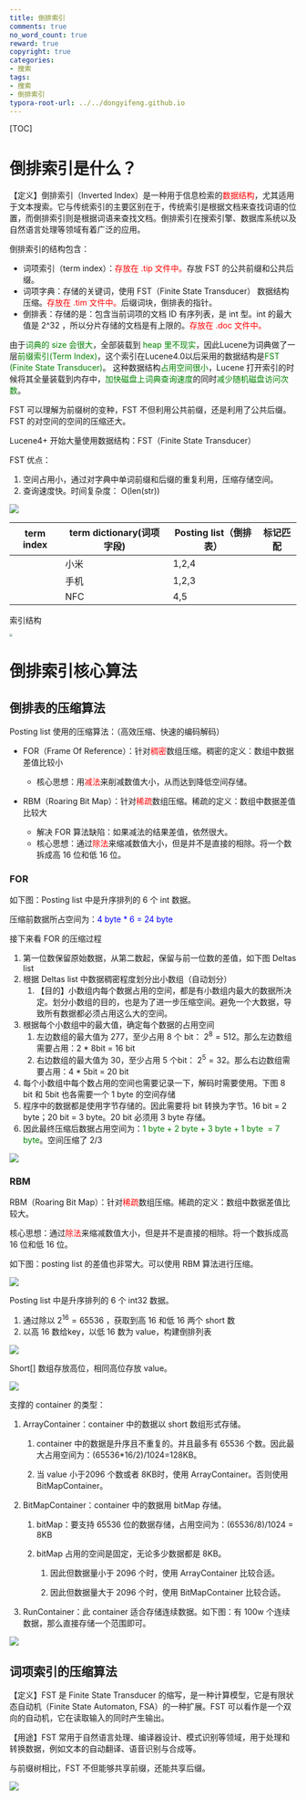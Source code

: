 ```yaml
---
title: 倒排索引
comments: true
no_word_count: true 
reward: true 
copyright: true 
categories: 
- 搜索
tags:
- 搜索
- 倒排索引
typora-root-url: ../../dongyifeng.github.io
---
```


[TOC]

# 倒排索引是什么？

【定义】倒排索引（Inverted Index）是一种用于信息检索的<font color=red>数据结构</font>，尤其适用于文本搜索。它与传统索引的主要区别在于，传统索引是根据文档来查找词语的位置，而倒排索引则是根据词语来查找文档。倒排索引在搜索引擎、数据库系统以及自然语言处理等领域有着广泛的应用。



倒排索引的结构包含：

- 词项索引（term index）：<font color=red>存放在 .tip 文件中。</font>存放 FST 的公共前缀和公共后缀。
- 词项字典：存储的关键词，使用 FST（Finite State Transducer） 数据结构压缩。<font color=red>存放在 .tim 文件中。</font>后缀词块，倒排表的指针。
- 倒排表：存储的是：包含当前词项的文档 ID 有序列表，是 int 型。int 的最大值是 2^32 ，所以分片存储的文档是有上限的。<font color=red>存放在 .doc 文件中。</font>



由于<font color=green>词典的 size 会很大</font>，全部装载到 <font color=green>heap 里不现实</font>，因此Lucene为词典做了一层<font color=green>前缀索引(Term Index)</font>，这个索引在Lucene4.0以后采用的数据结构是<font color=green>FST (Finite State Transducer)</font>。 这种数据结构<font color=green>占用空间很小</font>，Lucene 打开索引的时候将其全量装载到内存中，<font color=green>加快磁盘上词典查询速度</font>的同时<font color=green>减少随机磁盘访问次数</font>。



FST 可以理解为前缀树的变种，FST 不但利用公共前缀，还是利用了公共后缀。FST 的对空间的空间的压缩还大。

Lucene4+ 开始大量使用数据结构：FST（Finite State Transducer）

FST 优点：

1. 空间占用小，通过对字典中单词前缀和后缀的重复利用，压缩存储空间。
2. 查询速度快。时间复杂度： O(len(str))





![](/images/es/WX20241010-180318@2x.png)



| term index | term dictionary(词项字段) | Posting list（倒排表） | 标记匹配 |
| ---------- | ------------------------- | ---------------------- | -------- |
|            | 小米                      | 1,2,4                  |          |
|            | 手机                      | 1,2,3                  |          |
|            | NFC                       | 4,5                    |          |

索引结构

<img src="/images/tmp/WX20230307-163227@2x.png" style="zoom:30%;" />



# 倒排索引核心算法



## 倒排表的压缩算法

Posting list 使用的压缩算法：（高效压缩、快速的编码解码）

- FOR（Frame Of Reference）：针对<font color=red>稠密</font>数组压缩。稠密的定义：数组中数据差值比较小

  - 核心思想：用<font color=red>减法</font>来削减数值大小，从而达到降低空间存储。

- RBM（Roaring Bit Map）：针对<font color=red>稀疏</font>数组压缩。稀疏的定义：数组中数据差值比较大

  - 解决 FOR 算法缺陷：如果减法的结果差值，依然很大。
  - 核心思想：通过<font color=red>除法</font>来缩减数值大小，但是并不是直接的相除。将一个数拆成高 16 位和低 16 位。



### FOR

如下图：Posting list 中是升序排列的 6 个 int 数据。

压缩前数据所占空间为：<font color=blue>4 byte * 6 = 24 byte</font>

接下来看 FOR 的压缩过程

1. 第一位数保留原始数据，从第二数起，保留与前一位数的差值，如下图 Deltas list
2. 根据  Deltas list 中数据稠密程度划分出小数组（自动划分）
   1. 【目的】小数组内每个数据占用的空间，都是有小数组内最大的数据所决定。划分小数组的目的，也是为了进一步压缩空间。避免一个大数据，导致所有数据都必须占用这么大的空间。
3. 根据每个小数组中的最大值，确定每个数据的占用空间
   1. 左边数组的最大值为 277，至少占用 8 个 bit： $2^8= 512$。那么左边数组需要占用：2 * 8bit = 16 bit
   2. 右边数组的最大值为 30，至少占用 5 个bit： $2^5= 32$。那么右边数组需要占用：4 * 5bit = 20 bit
4. 每个小数组中每个数占用的空间也需要记录一下，解码时需要使用。下图 8 bit 和 5bit 也各需要一个 1 byte 的空间存储
5. 程序中的数据都是使用字节存储的。因此需要将 bit 转换为字节。16 bit = 2 byte；20 bit = 3 byte。20 bit 必须用 3 byte 存储。
6. 因此最终压缩后数据占用空间为：<font color=green>1 byte + 2 byte + 3 byte + 1 byte  = 7 byte</font>。空间压缩了 2/3

![](/images/es/WX20241010-203658@2x.png)

### RBM

RBM（Roaring Bit Map）：针对<font color=red>稀疏</font>数组压缩。稀疏的定义：数组中数据差值比较大。

核心思想：通过<font color=red>除法</font>来缩减数值大小，但是并不是直接的相除。将一个数拆成高 16 位和低 16 位。



如下图：posting list 的差值也非常大。可以使用 RBM 算法进行压缩。

![](/images/search/WX20241011-131037@2x.png)





Posting list 中是升序排列的 6 个 int32 数据。

1. 通过除以 $2^{16}=65536$ ，获取到高 16 和低 16 两个 short 数
2. 以高 16 数给key，以低 16 数为 value，构建倒排列表

![](/images/search/WX20241011-131248@2x.png)



Short[] 数组存放高位，相同高位存放 value。



![](/images/tmp/p9wasndfba.jpeg)



支撑的 container 的类型：

1. ArrayContainer：container 中的数据以 short 数组形式存储。
   1. container 中的数据是升序且不重复的。并且最多有 65536 个数。因此最大占用空间为：(65536*16/2)/1024=128KB。

   2. 当 value 小于2096 个数或者 8KB时，使用 ArrayContainer。否则使用 BitMapContainer。

2. BitMapContainer：container 中的数据用 bitMap 存储。
   1. bitMap：要支持 65536 位的数据存储，占用空间为：(65536/8)/1024 = 8KB

   2. bitMap 占用的空间是固定，无论多少数据都是 8KB。
      1. 因此但数据量小于 2096 个时，使用 ArrayContainer 比较合适。

      2. 因此但数据量大于 2096 个时，使用 BitMapContainer 比较合适。

3. RunContainer：此 container 适合存储连续数据。如下图：有 100w 个连续数据，那么直接存储一个范围即可。


![](/images/search/WX20241011-134026@2x.png)



## 词项索引的压缩算法

【定义】FST 是 Finite State Transducer 的缩写，是一种计算模型，它是有限状态自动机（Finite State Automaton, FSA）的一种扩展。FST 可以看作是一个双向的自动机，它在读取输入的同时产生输出。

【用途】FST 常用于自然语言处理、编译器设计、模式识别等领域，用于处理和转换数据，例如文本的自动翻译、语音识别与合成等。



与前缀树相比，FST 不但能够共享前缀，还能共享后缀。



![](/images/search/WX20241011-135653@2x.png)
